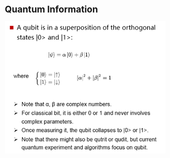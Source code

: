 # Quantum Information

![image-20220104163500779](quantum_information.assets/image-20220104163500779.png)

